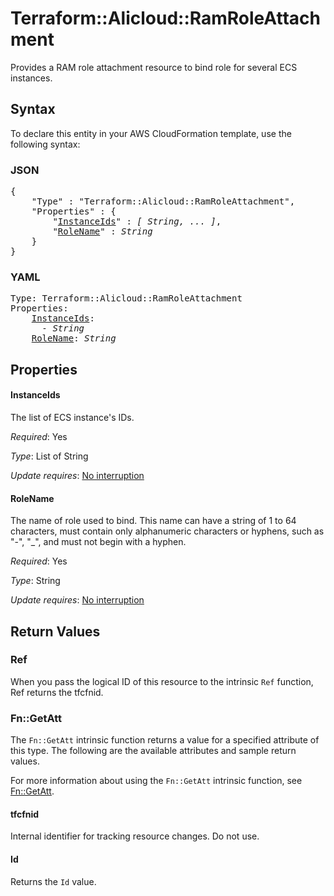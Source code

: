 # Terraform::Alicloud::RamRoleAttachment

Provides a RAM role attachment resource to bind role for several ECS instances.

## Syntax

To declare this entity in your AWS CloudFormation template, use the following syntax:

### JSON

<pre>
{
    "Type" : "Terraform::Alicloud::RamRoleAttachment",
    "Properties" : {
        "<a href="#instanceids" title="InstanceIds">InstanceIds</a>" : <i>[ String, ... ]</i>,
        "<a href="#rolename" title="RoleName">RoleName</a>" : <i>String</i>
    }
}
</pre>

### YAML

<pre>
Type: Terraform::Alicloud::RamRoleAttachment
Properties:
    <a href="#instanceids" title="InstanceIds">InstanceIds</a>: <i>
      - String</i>
    <a href="#rolename" title="RoleName">RoleName</a>: <i>String</i>
</pre>

## Properties

#### InstanceIds

The list of ECS instance's IDs.

_Required_: Yes

_Type_: List of String

_Update requires_: [No interruption](https://docs.aws.amazon.com/AWSCloudFormation/latest/UserGuide/using-cfn-updating-stacks-update-behaviors.html#update-no-interrupt)

#### RoleName

The name of role used to bind. This name can have a string of 1 to 64 characters, must contain only alphanumeric characters or hyphens, such as "-", "_", and must not begin with a hyphen.

_Required_: Yes

_Type_: String

_Update requires_: [No interruption](https://docs.aws.amazon.com/AWSCloudFormation/latest/UserGuide/using-cfn-updating-stacks-update-behaviors.html#update-no-interrupt)

## Return Values

### Ref

When you pass the logical ID of this resource to the intrinsic `Ref` function, Ref returns the tfcfnid.

### Fn::GetAtt

The `Fn::GetAtt` intrinsic function returns a value for a specified attribute of this type. The following are the available attributes and sample return values.

For more information about using the `Fn::GetAtt` intrinsic function, see [Fn::GetAtt](https://docs.aws.amazon.com/AWSCloudFormation/latest/UserGuide/intrinsic-function-reference-getatt.html).

#### tfcfnid

Internal identifier for tracking resource changes. Do not use.

#### Id

Returns the <code>Id</code> value.

